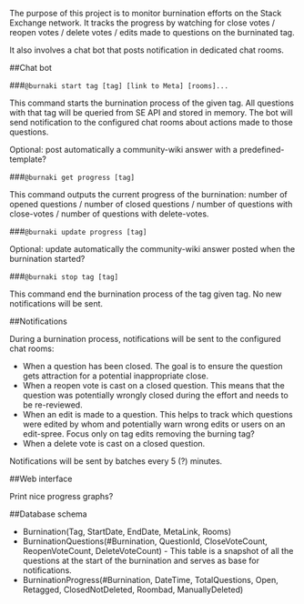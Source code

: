 The purpose of this project is to monitor burnination efforts on the Stack Exchange network. It tracks the progress by watching for close votes / reopen votes / delete votes / edits made to questions on the burninated tag.

It also involves a chat bot that posts notification in dedicated chat rooms.

##Chat bot

###`@burnaki start tag [tag] [link to Meta] [rooms]...`

This command starts the burnination process of the given tag. All questions with that tag will be queried from SE API and stored in memory. The bot will send notification to the configured chat rooms about actions made to those questions.

Optional: post automatically a community-wiki answer with a predefined-template?

###`@burnaki get progress [tag]`

This command outputs the current progress of the burnination: number of opened questions / number of closed questions / number of questions with close-votes / number of questions with delete-votes.

###`@burnaki update progress [tag]`

Optional: update automatically the community-wiki answer posted when the burnination started?

###`@burnaki stop tag [tag]`

This command end the burnination process of the tag given tag. No new notifications will be sent.

##Notifications

During a burnination process, notifications will be sent to the configured chat rooms:

 - When a question has been closed. The goal is to ensure the question gets attraction for a potential inappropriate close.
 - When a reopen vote is cast on a closed question. This means that the question was potentially wrongly closed during the effort and needs to be re-reviewed.
 - When an edit is made to a question. This helps to track which questions were edited by whom and potentially warn wrong edits or users on an edit-spree. Focus only on tag edits removing the burning tag?
 - When a delete vote is cast on a closed question.

Notifications will be sent by batches every 5 (?) minutes.

##Web interface

Print nice progress graphs?

##Database schema

 - Burnination(Tag, StartDate, EndDate, MetaLink, Rooms)
 - BurninationQuestions(#Burnination, QuestionId, CloseVoteCount, ReopenVoteCount, DeleteVoteCount) - This table is a snapshot of all the questions at the start of the burnination and serves as base for notifications.
 - BurninationProgress(#Burnination, DateTime, TotalQuestions, Open, Retagged, ClosedNotDeleted, Roombad, ManuallyDeleted)
